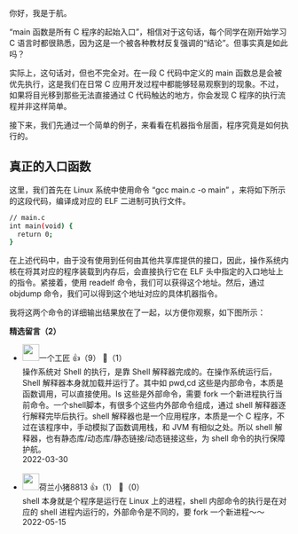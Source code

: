 你好，我是于航。

“main 函数是所有 C 程序的起始入口”，相信对于这句话，每个同学在刚开始学习 C 语言时都很熟悉，因为这是一个被各种教材反复强调的“结论”。但事实真是如此吗？

实际上，这句话对，但也不完全对。在一段 C 代码中定义的 main 函数总是会被优先执行，这是我们在日常 C 应用开发过程中都能够轻易观察到的现象。不过，如果将目光移到那些无法直接通过 C 代码触达的地方，你会发现 C 程序的执行流程并非这样简单。

接下来，我们先通过一个简单的例子，来看看在机器指令层面，程序究竟是如何执行的。

## 真正的入口函数

这里，我们首先在 Linux 系统中使用命令 “gcc main.c -o main” ，来将如下所示的这段代码，编译成对应的 ELF 二进制可执行文件。

```bash
// main.c
int main(void) {
  return 0;
}
```

在上述代码中，由于没有使用到任何由其他共享库提供的接口，因此，操作系统内核在将其对应的程序装载到内存后，会直接执行它在 ELF 头中指定的入口地址上的指令。紧接着，使用 readelf 命令，我们可以获得这个地址。然后，通过 objdump 命令，我们可以得到这个地址对应的具体机器指令。

我将这两个命令的详细输出结果放在了一起，以方便你观察，如下图所示：
<div><strong>精选留言（2）</strong></div><ul>
<li><img src="https://static001.geekbang.org/account/avatar/00/0f/d8/71/d6f79534.jpg" width="30px"><span>一个工匠</span> 👍（9） 💬（1）<div>操作系统对 Shell 的执行，是靠 Shell 解释器完成的。在操作系统运行后，Shell 解释器本身就加载并运行了。其中如 pwd,cd 这些是内部命令，本质是函数调用，可以直接使用。ls 这些是外部命令，需要 fork 一个新进程执行当前命令。一个shell脚本，有很多个这些内外部命令组成，通过 shell 解释器逐行解释完毕后执行。shell 解释器也是一个应用程序，本质是一个 C 程序，不过在该程序中，手动模拟了函数调用栈，和 JVM 有相似之处。所以 shell 解释器，也有静态库&#47;动态库&#47;静态链接&#47;动态链接这些，为 shell 命令的执行保障护航。</div>2022-03-30</li><br/><li><img src="https://static001.geekbang.org/account/avatar/00/11/55/28/66bf4bc4.jpg" width="30px"><span>荷兰小猪8813</span> 👍（1） 💬（0）<div>shell 本身就是个程序是运行在 Linux 上的进程，shell 内部命令的执行是在对应的 shell 进程内运行的，外部命令是不同的，要 fork 一个新进程～～</div>2022-05-15</li><br/>
</ul>